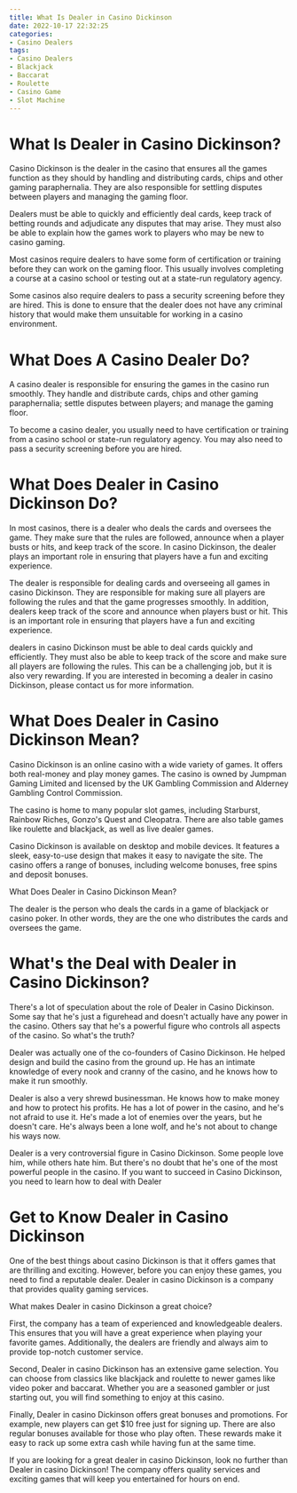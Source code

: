```yaml
---
title: What Is Dealer in Casino Dickinson 
date: 2022-10-17 22:32:25
categories:
- Casino Dealers
tags:
- Casino Dealers
- Blackjack
- Baccarat
- Roulette
- Casino Game
- Slot Machine
---
```



#  What Is Dealer in Casino Dickinson? 

Casino Dickinson is the dealer in the casino that ensures all the games function as they should by handling and distributing cards, chips and other gaming paraphernalia. They are also responsible for settling disputes between players and managing the gaming floor. 

Dealers must be able to quickly and efficiently deal cards, keep track of betting rounds and adjudicate any disputes that may arise. They must also be able to explain how the games work to players who may be new to casino gaming. 

Most casinos require dealers to have some form of certification or training before they can work on the gaming floor. This usually involves completing a course at a casino school or testing out at a state-run regulatory agency. 

Some casinos also require dealers to pass a security screening before they are hired. This is done to ensure that the dealer does not have any criminal history that would make them unsuitable for working in a casino environment. 

# What Does A Casino Dealer Do? 

A casino dealer is responsible for ensuring the games in the casino run smoothly. They handle and distribute cards, chips and other gaming paraphernalia; settle disputes between players; and manage the gaming floor. 

To become a casino dealer, you usually need to have certification or training from a casino school or state-run regulatory agency. You may also need to pass a security screening before you are hired.

#  What Does Dealer in Casino Dickinson Do? 

In most casinos, there is a dealer who deals the cards and oversees the game. They make sure that the rules are followed, announce when a player busts or hits, and keep track of the score. In casino Dickinson, the dealer plays an important role in ensuring that players have a fun and exciting experience.

The dealer is responsible for dealing cards and overseeing all games in casino Dickinson. They are responsible for making sure all players are following the rules and that the game progresses smoothly. In addition, dealers keep track of the score and announce when players bust or hit. This is an important role in ensuring that players have a fun and exciting experience.

dealers in casino Dickinson must be able to deal cards quickly and efficiently. They must also be able to keep track of the score and make sure all players are following the rules. This can be a challenging job, but it is also very rewarding. If you are interested in becoming a dealer in casino Dickinson, please contact us for more information.

#  What Does Dealer in Casino Dickinson Mean? 

Casino Dickinson is an online casino with a wide variety of games. It offers both real-money and play money games. The casino is owned by Jumpman Gaming Limited and licensed by the UK Gambling Commission and Alderney Gambling Control Commission.

The casino is home to many popular slot games, including Starburst, Rainbow Riches, Gonzo's Quest and Cleopatra. There are also table games like roulette and blackjack, as well as live dealer games.

Casino Dickinson is available on desktop and mobile devices. It features a sleek, easy-to-use design that makes it easy to navigate the site. The casino offers a range of bonuses, including welcome bonuses, free spins and deposit bonuses.

What Does Dealer in Casino Dickinson Mean?

The dealer is the person who deals the cards in a game of blackjack or casino poker. In other words, they are the one who distributes the cards and oversees the game.

#  What's the Deal with Dealer in Casino Dickinson? 

There's a lot of speculation about the role of Dealer in Casino Dickinson. Some say that he's just a figurehead and doesn't actually have any power in the casino. Others say that he's a powerful figure who controls all aspects of the casino. So what's the truth?

Dealer was actually one of the co-founders of Casino Dickinson. He helped design and build the casino from the ground up. He has an intimate knowledge of every nook and cranny of the casino, and he knows how to make it run smoothly.

Dealer is also a very shrewd businessman. He knows how to make money and how to protect his profits. He has a lot of power in the casino, and he's not afraid to use it. He's made a lot of enemies over the years, but he doesn't care. He's always been a lone wolf, and he's not about to change his ways now.

Dealer is a very controversial figure in Casino Dickinson. Some people love him, while others hate him. But there's no doubt that he's one of the most powerful people in the casino. If you want to succeed in Casino Dickinson, you need to learn how to deal with Dealer

#  Get to Know Dealer in Casino Dickinson

One of the best things about casino Dickinson is that it offers games that are thrilling and exciting. However, before you can enjoy these games, you need to find a reputable dealer. Dealer in casino Dickinson is a company that provides quality gaming services.

What makes Dealer in casino Dickinson a great choice?

First, the company has a team of experienced and knowledgeable dealers. This ensures that you will have a great experience when playing your favorite games. Additionally, the dealers are friendly and always aim to provide top-notch customer service.

Second, Dealer in casino Dickinson has an extensive game selection. You can choose from classics like blackjack and roulette to newer games like video poker and baccarat. Whether you are a seasoned gambler or just starting out, you will find something to enjoy at this casino.

Finally, Dealer in casino Dickinson offers great bonuses and promotions. For example, new players can get $10 free just for signing up. There are also regular bonuses available for those who play often. These rewards make it easy to rack up some extra cash while having fun at the same time.

If you are looking for a great dealer in casino Dickinson, look no further than Dealer in casino Dickinson! The company offers quality services and exciting games that will keep you entertained for hours on end.